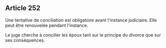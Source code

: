Article 252
----
Une tentative de conciliation est obligatoire avant l'instance judiciaire. Elle
peut être renouvelée pendant l'instance.

Le juge cherche à concilier les époux tant sur le principe du divorce que sur
ses conséquences.
